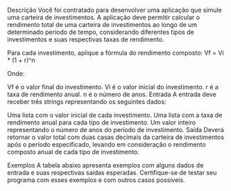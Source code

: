 Descrição
Você foi contratado para desenvolver uma aplicação que simule uma carteira de investimentos. A aplicação deve permitir calcular o rendimento total de uma carteira de investimentos ao longo de um determinado período de tempo, considerando diferentes tipos de investimentos e suas respectivas taxas de rendimento.

Para cada investimento, aplique a fórmula do rendimento composto: Vf = Vi * (1 + r)^n

Onde:

Vf é o valor final do investimento.
Vi é o valor inicial do investimento.
r é a taxa de rendimento anual.
n é o número de anos.
Entrada
A entrada deve receber três strings representando os seguintes dados:

Uma lista com o valor inicial de cada investimento.
Uma lista com a taxa de rendimento anual para cada tipo de investimento.
Um valor inteiro representando o número de anos do período de investimento.
Saída
Deverá retornar o valor total com duas casas decimais da carteira de investimentos após o período especificado, levando em consideração o rendimento composto anual de cada tipo de investimento.

Exemplos
A tabela abaixo apresenta exemplos com alguns dados de entrada e suas respectivas saídas esperadas. Certifique-se de testar seu programa com esses exemplos e com outros casos possíveis.